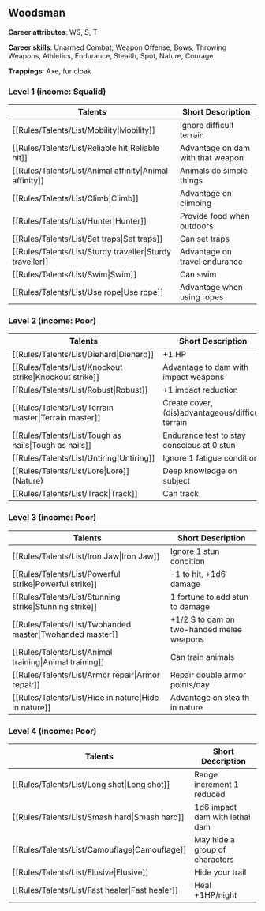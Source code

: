 
## Woodsman

**Career attributes**: WS, S, T

**Career skills**: Unarmed Combat, Weapon Offense, Bows, Throwing Weapons, Athletics, Endurance, Stealth, Spot, Nature, Courage

**Trappings**: Axe, fur cloak

### Level 1 (income: Squalid)

| Talents | Short Description |
| --- | --- |
| [[Rules/Talents/List/Mobility\|Mobility]] | Ignore difficult terrain |
| [[Rules/Talents/List/Reliable hit\|Reliable hit]] | Advantage on dam with that weapon |
| [[Rules/Talents/List/Animal affinity\|Animal affinity]] | Animals do simple things |
| [[Rules/Talents/List/Climb\|Climb]] | Advantage on climbing |
| [[Rules/Talents/List/Hunter\|Hunter]] | Provide food when outdoors |
| [[Rules/Talents/List/Set traps\|Set traps]] | Can set traps |
| [[Rules/Talents/List/Sturdy traveller\|Sturdy traveller]] | Advantage on travel endurance |
| [[Rules/Talents/List/Swim\|Swim]] | Can swim |
| [[Rules/Talents/List/Use rope\|Use rope]] | Advantage when using ropes |


### Level 2 (income: Poor)

| Talents | Short Description |
| --- | --- |
| [[Rules/Talents/List/Diehard\|Diehard]] | +1 HP |
| [[Rules/Talents/List/Knockout strike\|Knockout strike]] | Advantage to dam with impact weapons |
| [[Rules/Talents/List/Robust\|Robust]] | +1 impact reduction |
| [[Rules/Talents/List/Terrain master\|Terrain master]] | Create cover, (dis)advantageous/difficult terrain |
| [[Rules/Talents/List/Tough as nails\|Tough as nails]] | Endurance test to stay conscious at 0 stun |
| [[Rules/Talents/List/Untiring\|Untiring]] | Ignore 1 fatigue condition |
| [[Rules/Talents/List/Lore\|Lore]] (Nature) | Deep knowledge on subject |
| [[Rules/Talents/List/Track\|Track]] | Can track |


### Level 3 (income: Poor)

| Talents | Short Description |
| --- | --- |
| [[Rules/Talents/List/Iron Jaw\|Iron Jaw]] | Ignore 1 stun condition |
| [[Rules/Talents/List/Powerful strike\|Powerful strike]] | -1 to hit, +1d6 damage |
| [[Rules/Talents/List/Stunning strike\|Stunning strike]] | 1 fortune to add stun to damage |
| [[Rules/Talents/List/Twohanded master\|Twohanded master]] | +1/2 S to dam on two-handed melee weapons |
| [[Rules/Talents/List/Animal training\|Animal training]] | Can train animals |
| [[Rules/Talents/List/Armor repair\|Armor repair]] | Repair double armor points/day |
| [[Rules/Talents/List/Hide in nature\|Hide in nature]] | Advantage on stealth in nature |


### Level 4 (income: Poor)

| Talents | Short Description |
| --- | --- |
| [[Rules/Talents/List/Long shot\|Long shot]] | Range increment 1 reduced |
| [[Rules/Talents/List/Smash hard\|Smash hard]] | 1d6 impact dam with lethal dam |
| [[Rules/Talents/List/Camouflage\|Camouflage]] | May hide a group of characters |
| [[Rules/Talents/List/Elusive\|Elusive]] | Hide your trail |
| [[Rules/Talents/List/Fast healer\|Fast healer]] | Heal +1HP/night |


